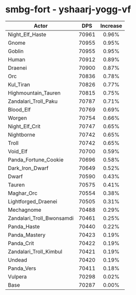 # smbg-fort - yshaarj-yogg-vf
| Actor | DPS | Increase |
|---|:---:|:---:|
|Night_Elf_Haste|70961|0.96%|
|Gnome|70955|0.95%|
|Goblin|70955|0.95%|
|Human|70912|0.89%|
|Draenei|70900|0.87%|
|Orc|70836|0.78%|
|Kul_Tiran|70826|0.77%|
|Highmountain_Tauren|70815|0.75%|
|Zandalari_Troll_Paku|70787|0.71%|
|Blood_Elf|70769|0.69%|
|Worgen|70754|0.66%|
|Night_Elf_Crit|70747|0.65%|
|Nightborne|70742|0.65%|
|Troll|70742|0.65%|
|Void_Elf|70700|0.59%|
|Panda_Fortune_Cookie|70696|0.58%|
|Dark_Iron_Dwarf|70649|0.52%|
|Dwarf|70590|0.43%|
|Tauren|70575|0.41%|
|Maghar_Orc|70554|0.38%|
|Lightforged_Draenei|70505|0.31%|
|Mechagnome|70488|0.29%|
|Zandalari_Troll_Bwonsamdi|70461|0.25%|
|Panda_Haste|70440|0.22%|
|Panda_Mastery|70423|0.19%|
|Panda_Crit|70422|0.19%|
|Zandalari_Troll_Kimbul|70421|0.19%|
|Undead|70420|0.19%|
|Panda_Vers|70411|0.18%|
|Vulpera|70298|0.02%|
|Base|70287|0.00%|
